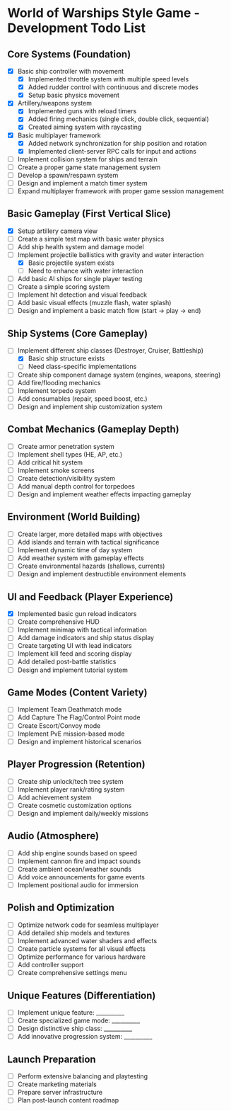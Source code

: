 # World of Warships Style Game - Development Todo List

## Core Systems (Foundation)
- [x] Basic ship controller with movement
  - [x] Implemented throttle system with multiple speed levels
  - [x] Added rudder control with continuous and discrete modes
  - [x] Setup basic physics movement
- [x] Artillery/weapons system
  - [x] Implemented guns with reload timers
  - [x] Added firing mechanics (single click, double click, sequential)
  - [x] Created aiming system with raycasting
- [x] Basic multiplayer framework
  - [x] Added network synchronization for ship position and rotation
  - [x] Implemented client-server RPC calls for input and actions
- [ ] Implement collision system for ships and terrain
- [ ] Create a proper game state management system
- [ ] Develop a spawn/respawn system
- [ ] Design and implement a match timer system
- [ ] Expand multiplayer framework with proper game session management

## Basic Gameplay (First Vertical Slice)
- [x] Setup artillery camera view
- [ ] Create a simple test map with basic water physics
- [ ] Add ship health system and damage model
- [ ] Implement projectile ballistics with gravity and water interaction
  - [x] Basic projectile system exists
  - [ ] Need to enhance with water interaction
- [ ] Add basic AI ships for single player testing
- [ ] Create a simple scoring system
- [ ] Implement hit detection and visual feedback
- [ ] Add basic visual effects (muzzle flash, water splash)
- [ ] Design and implement a basic match flow (start → play → end)

## Ship Systems (Core Gameplay)
- [ ] Implement different ship classes (Destroyer, Cruiser, Battleship)
  - [x] Basic ship structure exists
  - [ ] Need class-specific implementations
- [ ] Create ship component damage system (engines, weapons, steering)
- [ ] Add fire/flooding mechanics
- [ ] Implement torpedo system
- [ ] Add consumables (repair, speed boost, etc.)
- [ ] Design and implement ship customization system

## Combat Mechanics (Gameplay Depth)
- [ ] Create armor penetration system
- [ ] Implement shell types (HE, AP, etc.)
- [ ] Add critical hit system
- [ ] Implement smoke screens
- [ ] Create detection/visibility system
- [ ] Add manual depth control for torpedoes
- [ ] Design and implement weather effects impacting gameplay

## Environment (World Building)
- [ ] Create larger, more detailed maps with objectives
- [ ] Add islands and terrain with tactical significance
- [ ] Implement dynamic time of day system
- [ ] Add weather system with gameplay effects
- [ ] Create environmental hazards (shallows, currents)
- [ ] Design and implement destructible environment elements

## UI and Feedback (Player Experience)
- [x] Implemented basic gun reload indicators
- [ ] Create comprehensive HUD
- [ ] Implement minimap with tactical information
- [ ] Add damage indicators and ship status display
- [ ] Create targeting UI with lead indicators
- [ ] Implement kill feed and scoring display
- [ ] Add detailed post-battle statistics
- [ ] Design and implement tutorial system

## Game Modes (Content Variety)
- [ ] Implement Team Deathmatch mode
- [ ] Add Capture The Flag/Control Point mode
- [ ] Create Escort/Convoy mode
- [ ] Implement PvE mission-based mode
- [ ] Design and implement historical scenarios

## Player Progression (Retention)
- [ ] Create ship unlock/tech tree system
- [ ] Implement player rank/rating system
- [ ] Add achievement system
- [ ] Create cosmetic customization options
- [ ] Design and implement daily/weekly missions

## Audio (Atmosphere)
- [ ] Add ship engine sounds based on speed
- [ ] Implement cannon fire and impact sounds
- [ ] Create ambient ocean/weather sounds
- [ ] Add voice announcements for game events
- [ ] Implement positional audio for immersion

## Polish and Optimization
- [ ] Optimize network code for seamless multiplayer
- [ ] Add detailed ship models and textures
- [ ] Implement advanced water shaders and effects
- [ ] Create particle systems for all visual effects
- [ ] Optimize performance for various hardware
- [ ] Add controller support
- [ ] Create comprehensive settings menu

## Unique Features (Differentiation)
- [ ] Implement unique feature: __________
- [ ] Create specialized game mode: __________
- [ ] Design distinctive ship class: __________
- [ ] Add innovative progression system: __________

## Launch Preparation
- [ ] Perform extensive balancing and playtesting
- [ ] Create marketing materials
- [ ] Prepare server infrastructure
- [ ] Plan post-launch content roadmap
